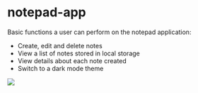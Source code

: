 # notepad-app

Basic functions a user can perform on the notepad application:
- Create, edit and delete notes
- View a list of notes stored in local storage
- View details about each note created
- Switch to a dark mode theme

![](notepad.gif)
